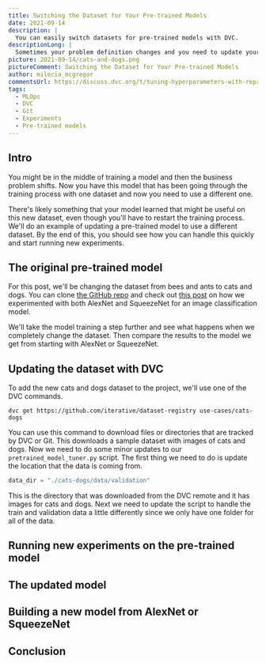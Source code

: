 ```yaml
---
title: Switching the Dataset for Your Pre-trained Models
date: 2021-09-14
description: |
  You can easily switch datasets for pre-trained models with DVC.
descriptionLong: |
  Sometimes your problem definition changes and you need to update your dataset.
picture: 2021-09-14/cats-and-dogs.png
pictureComment: Switching the Dataset for Your Pre-trained Models
author: milecia_mcgregor
commentsUrl: https://discuss.dvc.org/t/tuning-hyperparameters-with-reproducible-experiments/821
tags:
  - MLOps
  - DVC
  - Git
  - Experiments
  - Pre-trained models
---
```


## Intro

You might be in the middle of training a model and then the business problem
shifts. Now you have this model that has been going through the training process
with one dataset and now you need to use a different one.

There's likely something that your model learned that might be useful on this
new dataset, even though you'll have to restart the training process. We'll do
an example of updating a pre-trained model to use a different dataset. By the
end of this, you should see how you can handle this quickly and start running
new experiments.

## The original pre-trained model

For this post, we'll be changing the dataset from bees and ants to cats and
dogs. You can clone
[the GitHub repo](https://github.com/iterative/pretrained-model-demo) and check
out [this post](https://dvc.org/blog/transfer-learning-experiments) on how we
experimented with both AlexNet and SqueezeNet for an image classification model.

We'll take the model training a step further and see what happens when we
completely change the dataset. Then compare the results to the model we get from
starting with AlexNet or SqueezeNet.

## Updating the dataset with DVC

To add the new cats and dogs dataset to the project, we'll use one of the DVC
commands.

```dvc
dvc get https://github.com/iterative/dataset-registry use-cases/cats-dogs
```

You can use this command to download files or directories that are tracked by
DVC or Git. This downloads a sample dataset with images of cats and dogs. Now we
need to do some minor updates to our `pretrained_model_tuner.py` script. The
first thing we need to do is update the location that the data is coming from.

```python
data_dir = "./cats-dogs/data/validation"
```

This is the directory that was downloaded from the DVC remote and it has images
for cats and dogs. Next we need to update the script to handle the train and
validation data a little differently since we only have one folder for all of
the data.

## Running new experiments on the pre-trained model

## The updated model

## Building a new model from AlexNet or SqueezeNet

## Conclusion
